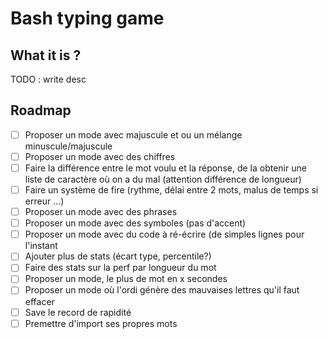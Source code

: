 # Bash typing game

## What it is ?
TODO : write desc

## Roadmap

* [ ]  Proposer un mode avec majuscule et ou un mélange minuscule/majuscule
* [ ]  Proposer un mode avec des chiffres
* [ ]  Faire la différence entre le mot voulu et la réponse, de la obtenir une liste de caractère où on a du mal (attention différence de longueur)
* [ ]  Faire un système de fire (rythme, délai entre 2 mots, malus de temps si erreur ...)
* [ ]  Proposer un mode avec des phrases
* [ ]  Proposer un mode avec des symboles (pas d'accent)
* [ ]  Proposer un mode avec du code à ré-écrire (de simples lignes pour l'instant
* [ ]  Ajouter plus de stats (écart type, percentile?)
* [ ]  Faire des stats sur la perf par longueur du mot
* [ ]  Proposer un mode, le plus de mot en x secondes
* [ ]  Proposer un mode où l'ordi génère des mauvaises lettres qu'il faut effacer
* [ ]  Save le record de rapidité
* [ ]  Premettre d'import ses propres mots
